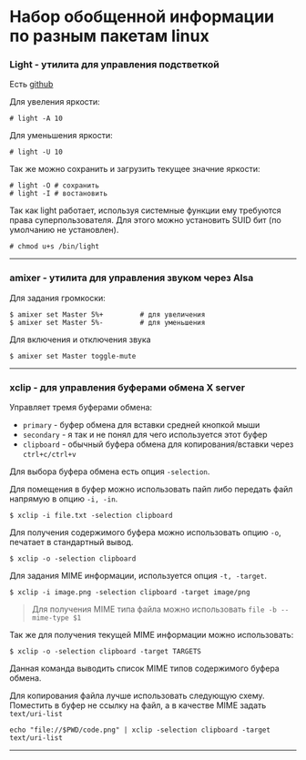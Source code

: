 # Набор обобщенной информации по разным пакетам linux

### Light - утилита для управления подстветкой
Есть [github](https://github.com/haikarainen/light)

Для увеления яркости:
```
# light -A 10
```
Для уменьшения яркости:
```
# light -U 10
```
Так же можно сохранить и загрузить текущее значние яркости:
```
# light -O # сохранить
# light -I # востановить
```

 Так как light работает, используя системные функции ему требуются права суперпользователя. Для этого можно установить SUID бит (по умолчанию не установлен).
 ```
# chmod u+s /bin/light
 ```
***

### amixer -  утилита для управления звуком через Alsa
Для задания громкоски:
```
$ amixer set Master 5%+ 		# для увеличения
$ amixer set Master 5%-			# для уменьшения
```
Для включения и отключения звука
```
$ amixer set Master toggle-mute
```
***

### xclip - для управления буферами обмена X server

Управляет тремя буферами обмена:
* `primary` - буфер обмена для вставки средней кнопкой мыши
* `secondary` - я так и не понял для чего используется этот буфер
* `clipboard` - обычный буфера обмена для копирования/вставки через `ctrl+c/ctrl+v`

Для выбора буфера обмена есть опция `-selection`.

Для помещения в буфер можно использовать пайп либо передать файл напрямую в опцию `-i, -in`.
```
$ xclip -i file.txt -selection clipboard
```

Для получения содержимого буфера можно использовать опцию `-o`, печатает в стандартный вывод.
```
$ xclip -o -selection clipboard
```

Для задания MIME информации, используется опция `-t, -target`.
```
$ xclip -i image.png -selection clipboard -target image/png
```
> Для получения MIME типа файла можно использовать `file -b --mime-type $1`

Так же для получения текущей MIME информации можно использовать:
```
$ xclip -o -selection clipboard -target TARGETS
```

Данная команда выводить список MIME типов содержимого буфера обмена.

Для копирования файла лучше использовать следующую схему. Поместить в буфер не ссылку на файл, а в качестве MIME задать `text/uri-list`
```
echo "file://$PWD/code.png" | xclip -selection clipboard -target text/uri-list
```

***
